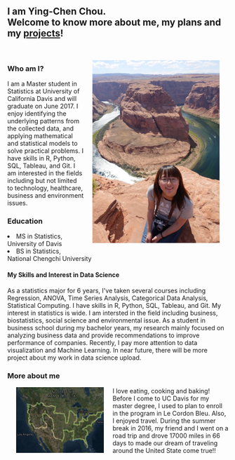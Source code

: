 <h2> I am Ying-Chen Chou. <br>
Welcome to know more about me, my plans and my <a class="link" href="/project">projects</a>!</h2>

<br>
<p><img src="/pic/houseshoe_bend.jpg" style="float:right;margin:0 20px 20px;width:290px;height:417px"></p>
 
<h3> Who am I? </h3>
<p>
  I am a Master student in Statistics at University of California Davis and will graduate on June 2017.
  I enjoy identifying the underlying patterns from the collected data, and applying mathematical and statistical models to solve practical problems.
  I have skills in R, Python, SQL, Tableau, and Git.
  I am interested in the fields including but not limited to technology, healthcare, business and environment issues. 
</p>

<h3> Education </h3>
<p>
<li> MS in Statistics, University of Davis</li>
<li> BS in Statistics, National Chengchi University</li>
</p>

<h4> My Skills and Interest in Data Science </h4>
<article>
As a statistics major for 6 years, I've taken several courses including Regression, ANOVA, Time Series Analysis, 
Categorical Data Analysis, Statistical Computing. I have skills in R, Python, SQL, Tableau, and Git. 
My interest in statistics is wide. I am intersted in the field including business, biostatistics, social science and environmental issue. As a student in business school during my bachelor years, my research mainly focused on analyzing business data and provide recommendations to improve performance of companies. Recently, I pay more attention to data visualization and Machine Learning. In near future, there will be more project about my work in data science upload.

</article>
<h3> More about me</h3>
<p><img src="/pic/USA_map.jpg" style="float:left;margin:0 20px 20px;width:200px;height:150px"></p>
<p>  I love eating, cooking and baking! Before I come to UC Davis for my master degree, I used to plan to enroll in the program in Le Cordon Bleu. Also, I enjoyed travel. During the summer break in 2016, my friend and I went on a road trip and drove 17000 miles in 66 days to made our dream of traveling around the United State come true!! </p>
